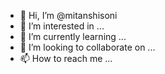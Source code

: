 - 👋 Hi, I’m @mitanshisoni
- 👀 I’m interested in ...
- 🌱 I’m currently learning ...
- 💞️ I’m looking to collaborate on ...
- 📫 How to reach me ...

<!---
mitanshisoni/mitanshisoni is a ✨ special ✨ repository because its `README.md` (this file) appears on your GitHub profile.
You can click the Preview link to take a look at your changes.
--->
